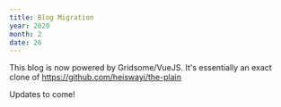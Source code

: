 ```yaml
---
title: Blog Migration 
year: 2020
month: 2
date: 26
---
```


This blog is now powered by Gridsome/VueJS. It's essentially an exact clone of <a href='https://github.com/heiswayi/the-plain'>https://github.com/heiswayi/the-plain</a> 

Updates to come!

